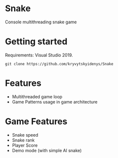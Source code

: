 # Snake
Console multithreading snake game

# Getting started
Requirements: Visual Studio 2019.

`git clone https://github.com/kryvytskyidenys/Snake`

# Features
- Multithreaded game loop
- Game Patterns usage in game architecture

# Game Features
- Snake speed
- Snake rank
- Player Score
- Demo mode (with simple AI snake)
